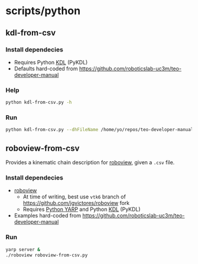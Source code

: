 # scripts/python

## kdl-from-csv

### Install dependecies
- Requires Python [KDL](http://robots.uc3m.es/gitbook-installation-guides/install-kdl.html) (PyKDL)
- Defaults hard-coded from https://github.com/roboticslab-uc3m/teo-developer-manual

### Help
```bash
python kdl-from-csv.py -h
```

### Run
```bash
python kdl-from-csv.py --dhFileName /home/yo/repos/teo-developer-manual/csv/dh-root-rightLeg.csv
```

## roboview-from-csv
Provides a kinematic chain description for [roboview](https://github.com/arcoslab/roboview), given a `.csv` file.

### Install dependecies
- [roboview](https://github.com/arcoslab/roboview)
   - At time of writing, best use `vtk6` branch of <https://github.com/jgvictores/roboview> fork
   - Requires [Python YARP](http://robots.uc3m.es/gitbook-installation-guides/install-yarp.html#install-bindings) and Python [KDL](http://robots.uc3m.es/gitbook-installation-guides/install-kdl.html) (PyKDL)
- Examples hard-coded from https://github.com/roboticslab-uc3m/teo-developer-manual

### Run
```bash
yarp server &
./roboview roboview-from-csv.py
```
